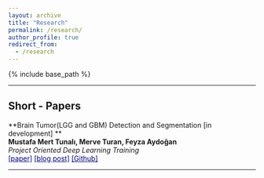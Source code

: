 ```yaml
---
layout: archive
title: "Research"
permalink: /research/
author_profile: true
redirect_from:
  - /research
---
```


{% include base_path %}

<!-- My research is in deep learning for medical image analysis, advised by <a href="https://www.hassanpourlab.com/" style="color:navy" target="_blank">Saeed Hassanpour</a>. More specifically, I work on visual analysis of histopathology images and enjoy solving problems using small data. I occasionally do natural language processing. -->

------

Short - Papers
------

**Brain Tumor(LGG and GBM) Detection and Segmentation [in development] **  
**Mustafa Mert Tunalı, Merve Turan, Feyza Aydoğan**  
*Project Oriented Deep Learning Training*   
<a href="#" style="color:navy" target="_blank">[paper]</a> 
<a href="" style="color:navy" target="_blank">[blog post]</a>
<a href="https://github.com/mustafamerttunali/DeepHealth" style="color:navy" target="_blank">[Github]</a>

------

